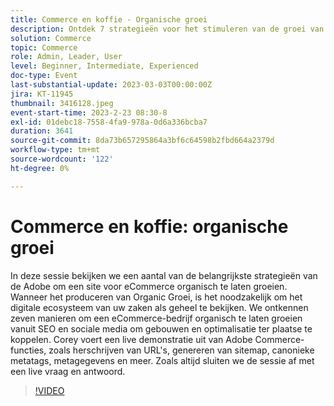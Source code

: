 ```yaml
---
title: Commerce en koffie - Organische groei
description: Ontdek 7 strategieën voor het stimuleren van de groei van de organische eCommerce met Corey Gelato, waaronder SEO, sociale media en optimalisatie ter plaatse, plus Adobe Commerce-tools zoals herschrijvingen van URL's, het genereren van sitemap en het beheer van metagegevens.
solution: Commerce
topic: Commerce
role: Admin, Leader, User
level: Beginner, Intermediate, Experienced
doc-type: Event
last-substantial-update: 2023-03-03T00:00:00Z
jira: KT-11945
thumbnail: 3416128.jpeg
event-start-time: 2023-2-23 08:30-8
exl-id: 01debc18-7558-4fa9-978a-0d6a336bcba7
duration: 3641
source-git-commit: 8da73b657295864a3bf6c64598b2fbd664a2379d
workflow-type: tm+mt
source-wordcount: '122'
ht-degree: 0%

---
```


# Commerce en koffie: organische groei

In deze sessie bekijken we een aantal van de belangrijkste strategieën van de Adobe om een site voor eCommerce organisch te laten groeien. Wanneer het produceren van Organic Groei, is het noodzakelijk om het digitale ecosysteem van uw zaken als geheel te bekijken. We ontkennen zeven manieren om een eCommerce-bedrijf organisch te laten groeien vanuit SEO en sociale media om gebouwen en optimalisatie ter plaatse te koppelen. Corey voert een live demonstratie uit van Adobe Commerce-functies, zoals herschrijven van URL&#39;s, genereren van sitemap, canonieke metatags, metagegevens en meer. Zoals altijd sluiten we de sessie af met een live vraag en antwoord.

>[!VIDEO](https://video.tv.adobe.com/v/3416128/?quality=12&learn=on)
